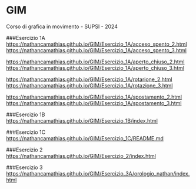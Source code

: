 # GIM
Corso di grafica in movimento - SUPSI - 2024


###Esercizio 1A  
https://nathancamathias.github.io/GIM/Esercizio_1A/acceso_spento_2.html
https://nathancamathias.github.io/GIM/Esercizio_1A/acceso_spento_3.html

https://nathancamathias.github.io/GIM/Esercizio_1A/aperto_chiuso_2.html
https://nathancamathias.github.io/GIM/Esercizio_1A/aperto_chiuso_3.html

https://nathancamathias.github.io/GIM/Esercizio_1A/rotarione_2.html
https://nathancamathias.github.io/GIM/Esercizio_1A/rotazione_3.html

https://nathancamathias.github.io/GIM/Esercizio_1A/spostamento_2.html
https://nathancamathias.github.io/GIM/Esercizio_1A/spostamento_3.html

###Esercizio 1B
https://nathancamathias.github.io/GIM/Esercizio_1B/index.html

###Esercizio 1C
https://nathancamathias.github.io/GIM/Esercizio_1C/README.md

###Esercizio 2
https://nathancamathias.github.io/GIM/Esercizio_2/index.html

###Esercizio 3
https://nathancamathias.github.io/GIM/Esercizio_3A/orologio_nathan/index.html

